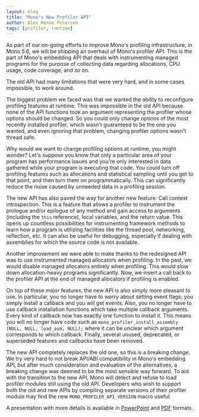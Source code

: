 ```yaml
---
layout: blog
title: "Mono's New Profiler API"
author: Alex Rønne Petersen
tags: [profiler, runtime]
---
```


As part of our on-going efforts to improve Mono's profiling infrastructure, in
Mono 5.6, we will be shipping an overhaul of Mono's profiler API. This is the
part of Mono's embedding API that deals with instrumenting managed programs for
the purpose of collecting data regarding allocations, CPU usage, code coverage,
and so on.

The old API had many limitations that were very hard, and in some cases
impossible, to work around. 

The biggest problem we faced was that we wanted the ability to reconfigure
profiling features at runtime. This was impossible in the old API because none
of the API functions took an argument representing the profiler whose options
should be changed. So you could only change options of the most recently
installed profiler, which wasn't guaranteed to be the one you wanted, and even
ignoring that problem, changing profiler options wasn't thread safe.

Why would we want to change profiling options at runtime, you might wonder?
Let's suppose you know that only a particular area of your program has
performance issues and you're only interested in data gathered while your
program is executing that code. You could turn off profiling features such as
allocations and statistical sampling until you get to that point, and then turn
them on programmatically. This can significantly reduce the noise caused by
unneeded data in a profiling session.

The new API has also paved the way for another new feature: Call context
introspection. This is a feature that allows a profiler to instrument the
prologue and/or epilogue of any method and gain access to arguments (including
the `this` reference), local variables, and the return value. This opens up
countless possibilities for instrumenting framework methods to learn how a
program is utilizing facilities like the thread pool, networking, reflection,
etc. It can also be useful for debugging, especially if dealing with assemblies
for which the source code is not available.

Another improvement we were able to make thanks to the redesigned API was to
use instrumented managed allocators when profiling. In the past, we would
disable managed allocators entirely when profiling. This would slow down
allocation-heavy programs significantly. Now, we insert a call back to the
profiler API at the end of managed allocators if profiling is enabled.

On top of these major features, the new API is also simply more pleasant to
use. In particular, you no longer have to worry about setting event flags; you
simply install a callback and you will get events. Also, you no longer have to
use callback installation functions which take multiple callback arguments.
Every kind of callback now has exactly one function to install it. This means
you will no longer have code such as
`mono_profiler_install_assembly (NULL, NULL, load_asm, NULL);` where it can be
unclear which argument corresponds to which callback. Finally, several unused,
deprecated, or superseded features and callbacks have been removed.

The new API completely replaces the old one, so this is a breaking change. We
try very hard to not break API/ABI compatibility in Mono's embedding API, but
after much consideration and evaluation of the alternatives, a breaking change
was deemed to be the most sensible way forward. To aid with the transition to
the new API, Mono will detect and refuse to load profiler modules still using
the old API. Developers who wish to support both the old and new APIs by
compiling separate versions of their profiler module may find the new
`MONO_PROFILER_API_VERSION` macro useful.

A presentation with more details is available in
[PowerPoint](https://dl.xamarin.com/uploads/rpi4dr14sjp/Mono_New_Profiler_API.pptx)
and
[PDF](https://dl.xamarin.com/uploads/jvbvew1yo5e/Mono's%20New%20Profiler%20API.pdf)
formats.
